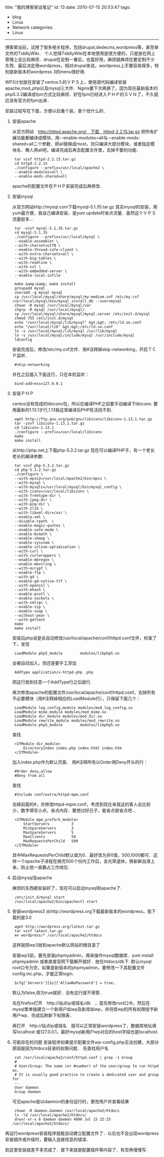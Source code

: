 title: "我的博客架设笔记"
id: 13
date: 2010-07-15 20:53:47
tags: 
- blog
- Linux
- Network
categories: 
- Linux
---

博客架设前，试用了很多相关程序，包括drupal,dedecms,wordpress等，甚至单文件的TiddlyWiki． 个人觉得TiddlyWiki在本地使用是很方便的，只是放在网上管理上会比较麻烦．drupal在定制一番后，也蛮好用，麻烦就麻烦在要定制不少东西．最后决定用wordpress，相对drupal来说，wordpress上手要容易得多，特别是新版本的wordpress 3的menu很好用.

WP3计划放在安装了centos５的ＶＰＳ上，使用源代码编译安装apache,mod_php以及mysql三大件．Nginx要下次再换了，因为现在最新版本的php5.3.2编译成fpm方式比较麻烦．好在fpm已经进入ＰＨＰ的ＳＶＮ了，不久就应该有官方的fpm出来．

安装过程写在下面，方便以后重个装，查个找什么的．

1. 安装apache

    从官方网站　http://httpd.apache.org/　下载　httpd-2.2.15.tar.gz
    把所有扩展功能都编译成模块，用--enable-modules=all与--enable-mods-shared=all二个参数．把all替换成most，则只编译大部分模块，或者指定模块名．懒人用all吧，编译完成后再去配置文件里，去掉不要的功能．

        tar vzxf httpd-2.2.15.tar.gz
        cd httpd-2.2.15
        ./configure --prefix=/usr/local/apache2 \
        --enable-modules=all \
        --enable-mods-shared=all

    apache的配置文件在ＰＨＰ安装完成后再修改．

2. 安装mysql

    从官方网站http://mysql.com下载mysql-5.1.35.tar.gz
    其实mysql的安装，用yum最方便，我自己编译安装，是yum update时省点流量．虽然这个ＶＰＳ流量挺多...

        tar -vzxf mysql-5.1.35.tar.gz
        cd mysql-5.1.35
        ./configure --prefix=/usr/local/mysql \
        --enable-assembler \
        --with-charset=utf8 \
        --enable-thread-safe-client \
        --with-extra-charsets=all \
        --with-big-tables \
        --with-readline \
        --with-ssl \
        --with-embedded-server \
        --enable-local-infile

        make &amp;&amp; make install
        groupadd mysql
        useradd -g mysql mysql
        cp /usr/local/mysql/share/mysql/my-medium.cnf /etc/my.cnf /usr/local/mysql/bin/mysql_install_db --user=mysql
        chown -R mysql /usr/local/mysql/var
        chgrp -R mysql /usr/local/mysql/.
        cp /usr/local/mysql/share/mysql/mysql.server /etc/init.d/mysql
        chmod 755 /etc/init.d/mysql
        echo "/usr/local/mysql/lib/mysql" &gt;&gt; /etc/ld.so.conf
        echo "/usr/local/lib" &gt;&gt;/etc/ld.so.conf
        ln -s /usr/local/mysql/lib/mysql /usr/lib/mysql
        ln -s /usr/local/mysql/include/mysql /usr/include/mysql
        ldconfig

    安装完成后，修改/etc/my.cnf文件．用#注释掉skip-networking，开启ＴＣＰ监听．

        #skip-networking

    并在之后插入下面这行，只在本机监听：

        bind-address=127.0.0.1

3. 安装ＰＨＰ

    centos没有现成的libiconv包，所以在编译PHP之前要手动编译下libiconv.
    要用最新的1.13.1才行,1.13我这里编译后PHP死活找不到．

        wget http://ftp.gnu.org/pub/gnu/libiconv/libiconv-1.13.1.tar.gz
        tar -zxvf libiconv-1.13.1.tar.gz
        cd libiconv-1.13.1
        ./configure --prefix=/usr/local/libiconv
        make
        make install

    从http://php.net上下载php-5.3.2.tar.gz
    现在可以编译PHP子，有一个老长老长的编译参数:

        tar vzxf php-5.3.2.tar.gz
        cd php-5.3.2.tar.gz
        ./configure \
        --with-apxs2=/usr/local/apache2/bin/apxs \
        --with-mysql \
        --with-mysqli=/usr/local/mysql/bin/mysql_config \
        --with-iconv=/usr/local/libiconv \
        --with-freetype-dir \
        --with-jpeg-dir \
        --with-png-dir \
        --with-zlib \
        --with-libxml-dir=/usr \
        --enable-xml \
        --disable-rpath  \
        --enable-magic-quotes \
        --enable-safe-mode \
        --enable-bcmath \
        --enable-shmop \
        --enable-sysvsem \
        --enable-inline-optimization \
        --with-curl \
        --with-curlwrappers \
        --enable-mbregex \
        --enable-mbstring \
        --with-mcrypt \
        --enable-ftp \
        --with-gd \
        --enable-gd-native-ttf \
        --with-openssl \
        --with-mhash \
        --enable-pcntl \
        --enable-sockets \
        --with-xmlrpc \
        --enable-zip \
        --enable-soap \
        --without-pear \
        --with-gettext
        make
        make install

    安装后php说是会自动修改/usr/local/apache/conf/httpd.conf文件，检查了下，发现

        LoadModule php5_module        modules/libphp5.so

    会被自动加入，但还是要手工添加

        AddType application/x-httpd-php .php

    把这行放到任意一个AddType行之后就行.

    再次修改apache的配置文件/usr/local/apache/conf/httpd.conf，去掉所有不必要模块（用#注释掉相应的LoadModule行），只保留下面几个：

        LoadModule log_config_module modules/mod_log_config.so
        LoadModule mime_module modules/mod_mime.so
        LoadModule dir_module modules/mod_dir.so
        LoadModule rewrite_module modules/mod_rewrite.so
        LoadModule php5_module        modules/libphp5.so

    查找

        <IfModule dir_module>
            DirectoryIndex index.php index.html index.htm
        </IfModule>

    加入index.php作为默认页面．
    用#注释所有以Order用Deny开头的行：

        #Order deny,allow
        #Deny from all

    查找

        #Include conf/extra/httpd-mpm.conf

    去掉前面的#，并修改httpd-mpm.conf，考虑到现在来我这的客人会比较少，数字填写小点，省点内存．要想过好日子，能省点就省点吧...

        <IfModule mpm_prefork_module>
            StartServers          3
            MinSpareServers       3
            MaxSpareServers       5
            MaxClients            50
            MaxRequestsPerChild   500
        </IfModule>

    其中MaxRequestsPerChild默认值为0．最好改为非0值，500,1000都可．这样一个apache子进程在做完500个份内工作后，会光荣退休，换新鲜血液上来，防止他一直霸占工作岗位．

4. 启动mysql及apache

    麻烦的东西都安装好了，现在可以启动mysql和apache了．

        /etc/init.d/mysql start
        /usr/local/apache2/bin/apachectl start


5. 安装wordpress3
    从http://wordpress.org下载最新版本的wordpress，我下载的是3.0

        wget http://wordpress.org/latest.tar.gz
        tar vzxf latest.tar.gz
        mv wordpress/* /usr/local/apache2/htdocs

    这样就把wp3放到apache默认网站的根目录了

    安装wp3前，要先安装phpmyadmin，用来操作mysql数据库．yum install phpmyadmin 或者直接官网下载解开就好．放在htdocs/db下.
    默认mysql root口令为空，如果是新版本的phpmyadmin，要修改一下其配置文件config.inc.php，才能正常login.

        $cfg['Servers'][$i]['AllowNoPassword'] = true;

    默认为false,改为true就好．没有这行就不用管．

    先在firefox打开　http://站点ip或域名/db　，首先修改root口令，然后在mysql里单独建立一个新用户如wp及新库如wp，并将库wp的所有权限授予新用户wp．完成后刷新下权限表．

    再打开　http://站点ip或域名　就可以正常安装wordpress了，数据库地址填写localhost 或127.0.0.1，最好mysql新用户wp对应的host字段也是localhost.　

6. 可能存在的问题
    安装程序如果提示配置文件wp-config.php无法创建，大部分原因是因为htdocs目录的权限问题．
    先查找用户名

        cat /usr/local/apache2/conf/httpd.conf | grep -1 Group
        #
        # User/Group: The name (or #number) of the user/group to run httpd as.
        # It is usually good practice to create a dedicated user and group for
        --
        User daemon
        Group daemon

    可见apache是以daemon的身份运行的，更改用户并查看结果

        chown -R daemon.daemon /usr/local/apache2/htdocs
        ls -ld /usr/local/apache2/htdocs/
        drwxr-xr-x 6 daemon daemon 4096 Jul 15 22:33 /usr/local/apache2/htdocs/

再运行wordpress安装程序就能自动建立配置文件了．以后也不会出现wordpress安装插件或升级时，要输入连接信息的错误．

到这里安装就差不多完成了．接下来就是配置插件等内容了．有空再慢慢写.